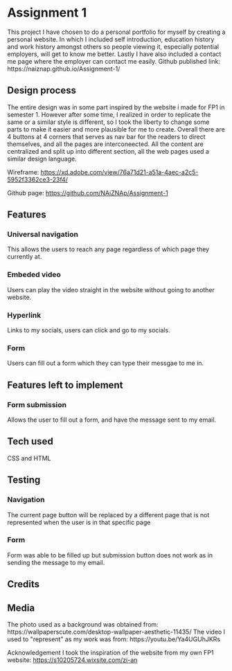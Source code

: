 <h1>Assignment 1</h1>
This project I have chosen to do a personal portfolio for myself by creating a personal website. In which I included self introduction, education history and work history amongst others so people viewing it, especially potential employers, will get to know me better. Lastly I have also included a contact me page where the employer can contact me easily. 
Github published link: https://naiznap.github.io/Assignment-1/

<h2>Design process</h2>
The entire design was in some part inspired by the website i made for FP1 in semester 1. However after some time, I realized in order to replicate the same or a similar style is different, so I took the liberty to change some parts to make it easier and more plausible for me to create. Overall there are 4 buttons at 4 corners that serves as nav bar for the readers to direct themselves, and all the pages are interconeected. All the content are centralized and split up into different section, all the web pages used a similar design language.

Wireframe: https://xd.adobe.com/view/76a71d21-a51a-4aec-a2c5-5952f3362ce3-23f4/

Github page: https://github.com/NAiZNAp/Assignment-1

<h2>Features</h2>
<h3>Universal navigation</h3>
This allows the users to reach any page regardless of which page they currently at.
<h3>Embeded video</h3>
Users can play the video straight in the website without going to another website.
<h3>Hyperlink</h3>
Links to my socials, users can click and go to my socials.
<h3>Form</h3>
Users can fill out a form which they can type their messgae to me in.


<h2>Features left to implement</h2>
<h3>Form submission</h3>
Allows the user to fill out a form, and have the message sent to my email.

<h2>Tech used</h2>
CSS and HTML

<h2>Testing</h2>
<h3>Navigation</h3>
The current page button will be replaced by a different page that is not represented when the user is in that specific page
<h3>Form</h3>
Form was able to be filled up but submission button does not work as in sending the message to my email.

<h2>Credits</h2>


<h2>Media</h2>
The photo used as a background was obtained from: https://wallpaperscute.com/desktop-wallpaper-aesthetic-11435/
The video I used to "represent" as my work was from: https://youtu.be/Ya4UGUhJKRs

Acknowledgement
I took the inspiration of the website from my own FP1 website: https://s10205724.wixsite.com/zi-an
